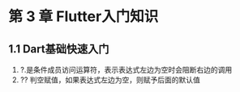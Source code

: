 # 第 3 章 Flutter入门知识
## 1.1 Dart基础快速入门
1. ?.是条件成员访问运算符，表示表达式左边为空时会阻断右边的调用
2. ?? 判空赋值，如果表达式左边为空，则赋予后面的默认值